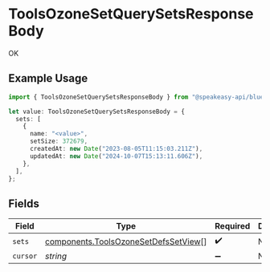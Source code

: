 # ToolsOzoneSetQuerySetsResponseBody

OK

## Example Usage

```typescript
import { ToolsOzoneSetQuerySetsResponseBody } from "@speakeasy-api/bluesky/models/operations";

let value: ToolsOzoneSetQuerySetsResponseBody = {
  sets: [
    {
      name: "<value>",
      setSize: 372679,
      createdAt: new Date("2023-08-05T11:15:03.211Z"),
      updatedAt: new Date("2024-10-07T15:13:11.606Z"),
    },
  ],
};
```

## Fields

| Field                                                                                        | Type                                                                                         | Required                                                                                     | Description                                                                                  |
| -------------------------------------------------------------------------------------------- | -------------------------------------------------------------------------------------------- | -------------------------------------------------------------------------------------------- | -------------------------------------------------------------------------------------------- |
| `sets`                                                                                       | [components.ToolsOzoneSetDefsSetView](../../models/components/toolsozonesetdefssetview.md)[] | :heavy_check_mark:                                                                           | N/A                                                                                          |
| `cursor`                                                                                     | *string*                                                                                     | :heavy_minus_sign:                                                                           | N/A                                                                                          |